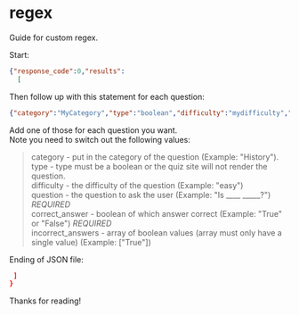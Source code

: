 # regex  
Guide for custom regex.  

Start:
```json
{"response_code":0,"results":
  [
```  
Then follow up with this statement for each question:  
```json 
{"category":"MyCategory","type":"boolean","difficulty":"mydifficulty","question":"Example Question 1","correct_answer":"mybooleanvalue","incorrect_answers":["mybooleanvalue"]},
```   
Add one of those for each question you want.  
Note you need to switch out the following values:    
> category - put in the category of the question (Example: "History").    
> type - type must be a boolean or the quiz site will not render the question.    
> difficulty - the difficulty of the question (Example: "easy")  
> question - the question to ask the user (Example: "Is ____ _____?") *REQUIRED*   
> correct_answer - boolean of which answer correct (Example: "True" or "False") *REQUIRED*  
> incorrect_answers - array of boolean values (array must only have a single value) (Example: ["True"])

Ending of JSON file: 
```json
 ]
}
```  
Thanks for reading!  
